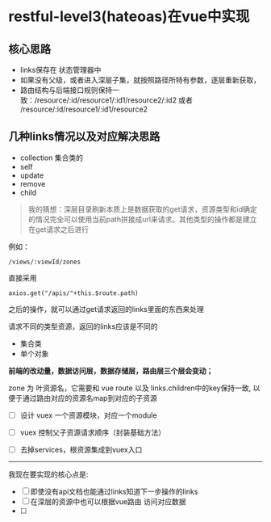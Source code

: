 # restful-level3(hateoas)在vue中实现

## 核心思路

- links保存在 状态管理器中
- 如果没有父级，或者进入深层子集，就按照路径所特有参数，逐层重新获取，
- 路由结构与后端接口规则保持一致：/resource/:id/resource1/:id1/resource2/:id2 或者 /resource/:id/resource1/:id1/resource2

## 几种links情况以及对应解决思路

- collection
  集合类的
- self
- update
- remove
- child


> 我的猜想：深层目录刷新本质上是数据获取的get请求，资源类型和id确定的情况完全可以使用当前path拼接成url来请求。其他类型的操作都是建立在get请求之后进行

例如：
```
/views/:viewId/zones
```
直接采用
```
axios.get("/apis/"+this.$route.path)
```
之后的操作，就可以通过get请求返回的links里面的东西来处理

请求不同的类型资源，返回的links应该是不同的
- 集合类
- 单个对象




**前端的改动量，数据访问层，数据存储层，路由层三个层会变动；**


zone 为 叶资源名，它需要和 vue route 以及 links.children中的key保持一致, 以便于通过路由对应的资源名map到对应的子资源




- [ ] 设计 vuex 一个资源模块，对应一个module

- [ ] vuex 控制父子资源请求顺序（封装基础方法）

- [ ] 去掉services，根资源集成到vuex入口


---
我现在要实现的核心点是:

- [ ] 即使没有api文档也能通过links知道下一步操作的links
- [ ] 在深层的资源中也可以根据vue路由 访问对应数据
- [ ] 